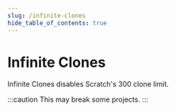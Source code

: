 ```yaml
---
slug: /infinite-clones
hide_table_of_contents: true
---
```


# Infinite Clones

Infinite Clones disables Scratch's 300 clone limit.

:::caution
This may break some projects.
:::
